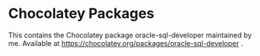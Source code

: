 # Chocolatey Packages

This contains the Chocolatey package oracle-sql-developer maintained by me. Available at https://chocolatey.org/packages/oracle-sql-developer .